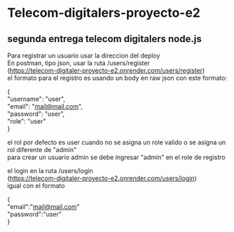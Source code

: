 # Telecom-digitalers-proyecto-e2  
## segunda entrega telecom digitalers node.js  
Para registrar un usuario usar la direccion del deploy  
En postman, tipo json, usar la ruta /users/register  
(https://telecom-digitaler-proyecto-e2.onrender.com/users/register)  
el formato para el registro es usando un body en raw json con este formato:  

{  
    "username": "user",  
    "email": "mail@mail.com",  
    "password": "user",  
    "role": "user"  
}  

el rol por defecto es user cuando no se asigna un role valido o se asigna un rol diferente de "admin"  
para crear un usuario admin se debe ingresar "admin" en el role de registro  

el login en la ruta /users/login  
(https://telecom-digitaler-proyecto-e2.onrender.com/users/login)  
igual con el formato  

{  
    "email":"mail@mail.com"  
    "password":"user"  
}  
